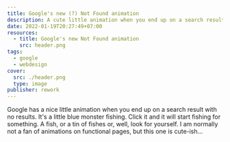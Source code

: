 ```yaml
---
title: Google's new (?) Not Found animation
description: A cute little animation when you end up on a search result with no results.
date: 2022-01-19T20:27:49+07:00
resources:
  - title: Google's new Not Found animation
    src: header.png
tags:
  - google
  - webdesign
cover:
  src: ./header.png
  type: image
publisher: rework
---
```


Google has a nice little animation when you end up on a search result with no results. It's a little blue monster fishing. Click it and it will start fishing for something. A fish, or a tin of fishes or, well, look for yourself. I am normally not a fan of animations on functional pages, but this one is cute-ish…
